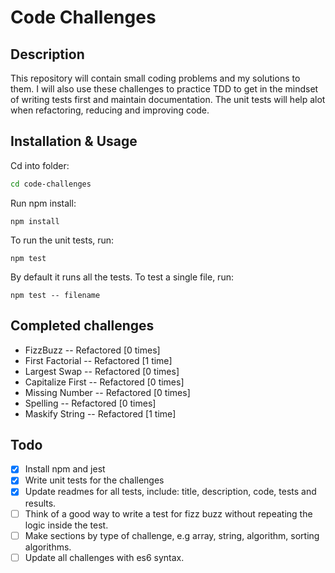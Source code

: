 # Code Challenges

## Description
This repository will contain small coding problems and my solutions to them. I will also use these challenges to practice TDD to get in the mindset of writing tests first and maintain documentation. The unit tests will help alot when refactoring, reducing and improving code.


## Installation & Usage

Cd into folder:
```sh
cd code-challenges
```
Run npm install:
```
npm install
```
To run the unit tests, run:
```
npm test
```
By default it runs all the tests. To test a single file, run:
```
npm test -- filename
```

## Completed challenges

- FizzBuzz -- Refactored [0 times]
- First Factorial -- Refactored [1 time]
- Largest Swap -- Refactored [0 times]
- Capitalize First -- Refactored [0 times]
- Missing Number -- Refactored [0 times]
- Spelling -- Refactored [0 times]
- Maskify String -- Refactored [1 time]

## Todo
- [x] Install npm and jest
- [x] Write unit tests for the challenges
- [x] Update readmes for all tests, include: title, description, code, tests and results.
- [ ] Think of a good way to write a test for fizz buzz without repeating the logic inside the test.
- [ ] Make sections by type of challenge, e.g array, string, algorithm, sorting algorithms. 
- [ ] Update all challenges with es6 syntax.
